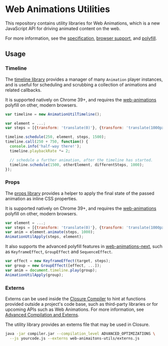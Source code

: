 # Web Animations Utilities

This repository contains utility libraries for Web Animations, which is a new JavaScript API for driving animated content on the web.

For more information, see the [specification](https://w3c.github.io/web-animations/), [browser support](http://caniuse.com/#feat=web-animation), and [polyfill][polyfill].

## Usage

### Timeline

The [timeline library](timeline.js) provides a manager of many `Animation` player instances, and is useful for scheduling and scrubbing a collection of animations and related callbacks.

It is supported natively on Chrome 39+, and requires the [web-animations][js] polyfill on other, modern browsers.

```js
var timeline = new AnimationUtilTimeline();

var element = ...;
var steps = [{transform: 'translate(0)'}, {transform: 'translate(1000px)'}];

timeline.schedule(250, element, steps, 1500);
timeline.call(250 + 750, function() {
  console.info('half-way there!');
  timeline.playbackRate *= 2;

  // schedule a further animation, after the timeline has started.
  timeline.schedule(1500, otherElement, differentSteps, 1000);
});
```

### Props

The [props library](props.js) provides a helper to apply the final state of the passed animation as inline CSS properties.

It is supported natively on Chrome 39+, and requires the [web-animations][js] polyfill on other, modern browsers.

```js
var element = ...;
var steps = [{transform: 'translate(0)'}, {transform: 'translate(1000px)'}];
var anim = element.animate(steps, 1000);
AnimationUtilApply(steps, element);
````

It also supports the advanced polyfill features in [web-animations-next][js-next], such as `KeyframeEffect`, `GroupEffect` and `SequenceEffect`.

```js
var effect = new KeyframeEffect(target, steps);
var group = new GroupEffect([effect, ...]);
var anim = document.timeline.play(group);
AnimationUtilApply(group);
````

### Externs

Externs can be used inside the [Closure Compiler](https://developers.google.com/closure/compiler) to hint at functions provided outside a project's code base, such as third-party libraries or for upcoming APIs such as Web Animations.
For more information, see [Advanced Compilation and Externs](https://developers.google.com/closure/compiler/docs/api-tutorial3).

The utility library provides an externs file that may be used in Closure.

```bash
java -jar compiler.jar --compilation_level ADVANCED_OPTIMIZATIONS \
  --js yourcode.js --externs web-animaitons-utils/externs.js
```

[polyfill]: https://github.com/web-animations/web-animations-js
[js]: https://github.com/web-animations/web-animations-js#web-animationsminjs
[js-next]: https://github.com/web-animations/web-animations-js#web-animations-nextminjs
